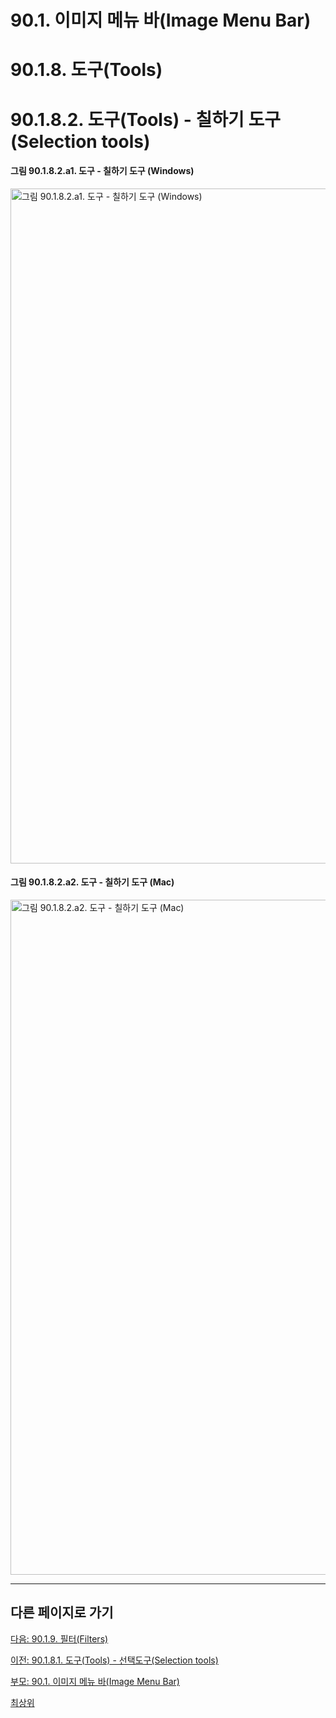 # 90.1. 이미지 메뉴 바(Image Menu Bar)
# 90.1.8. 도구(Tools)
# 90.1.8.2. 도구(Tools) - 칠하기 도구(Selection tools)

#### 그림 90.1.8.2.a1. 도구 - 칠하기 도구 (Windows)
<img width="1080" alt="그림 90.1.8.2.a1. 도구 - 칠하기 도구 (Windows)" environment="Windows 10 GIMP 2.10.36" src="https://github.com/wonder13662/gimp/assets/15767104/29a78a3a-5bcb-48c9-a6d7-684b9b61c3b3">

#### 그림 90.1.8.2.a2. 도구 - 칠하기 도구 (Mac)
<img width="1080" alt="그림 90.1.8.2.a2. 도구 - 칠하기 도구 (Mac)" environment="MacOS:Sonoma 14.2.1 GIMP 2.10.36" src="https://github.com/wonder13662/gimp/assets/15767104/b9f3c2af-444d-45f7-9eac-140543bf15ac">

***

## 다른 페이지로 가기

[다음: 90.1.9. 필터(Filters)](./90-01-09-filters.md)

[이전: 90.1.8.1. 도구(Tools) - 선택도구(Selection tools)](./90-01-08-toolsx-01-selection_tools.md)

[부모: 90.1. 이미지 메뉴 바(Image Menu Bar)](./90-01-00-image-menu-bar.md)

[최상위](./00-home.md)
